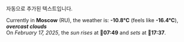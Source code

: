 
자동으로 추가된 텍스트입니다.

<!--START_SECTION:weather:moscow-->
Currently in **Moscow** (RU), the weather is: **-10.8°C** (feels like **-16.4°C**), ***overcast clouds***<br/>
On *February 17, 2025*, the *sun rises* at 🌅**07:49** and *sets* at 🌇**17:37**.
<!--END_SECTION:weather-->
